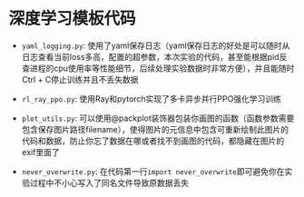 # 深度学习模板代码

* `yaml_logging.py`: 使用了yaml保存日志（yaml保存日志的好处是可以随时从日志查看当前loss多高，配置的超参数，本次实验的代码，甚至能根据pid反查进程的cpu使用率等性能细节，后续处理实验数据时非常方便），并且能随时Ctrl + C停止训练并且不丢失数据

* `rl_ray_ppo.py`: 使用Ray和pytorch实现了多卡异步并行PPO强化学习训练

* `plot_utils.py`: 可以使用@packplot装饰器包装你画图的函数（函数参数需要包含保存图片路径filename），使得图片的元信息中包含可重新绘制此图片的代码和数据，防止你忘了数据在哪或者找不到画图的代码，都隐藏在图片的exif里面了

* `never_overwrite.py`: 在代码第一行`import never_overwrite`即可避免你在实验过程中不小心写入了同名文件导致原数据丢失